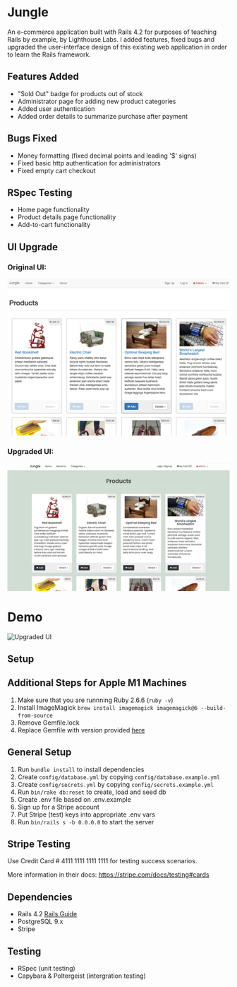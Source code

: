 # Jungle

An e-commerce application built with Rails 4.2 for purposes of teaching Rails by example, by Lighthouse Labs. I added features, fixed bugs and upgraded the user-interface design of this existing web application in order to learn the Rails framework.

## Features Added

- "Sold Out" badge for products out of stock
- Administrator page for adding new product categories
- Added user authentication
- Added order details to summarize purchase after payment

## Bugs Fixed

- Money formatting (fixed decimal points and leading '$' signs)
- Fixed basic http authentication for administrators
- Fixed empty cart checkout

## RSpec Testing

- Home page functionality
- Product details page functionality
- Add-to-cart functionality

## UI Upgrade

### Original UI:

![Original UI](public/screenshots/original-ui.jpeg)

### Upgraded UI:

![Upgraded UI](public/screenshots/upgraded-ui.jpeg)

# Demo

![Upgraded UI](public/gifs/all-main-pages.gif)

## Setup

## Additional Steps for Apple M1 Machines

1. Make sure that you are runnning Ruby 2.6.6 (`ruby -v`)
1. Install ImageMagick `brew install imagemagick imagemagick@6 --build-from-source`
1. Remove Gemfile.lock
1. Replace Gemfile with version provided [here](https://gist.githubusercontent.com/FrancisBourgouin/831795ae12c4704687a0c2496d91a727/raw/ce8e2104f725f43e56650d404169c7b11c33a5c5/Gemfile)

## General Setup

1. Run `bundle install` to install dependencies
2. Create `config/database.yml` by copying `config/database.example.yml`
3. Create `config/secrets.yml` by copying `config/secrets.example.yml`
4. Run `bin/rake db:reset` to create, load and seed db
5. Create .env file based on .env.example
6. Sign up for a Stripe account
7. Put Stripe (test) keys into appropriate .env vars
8. Run `bin/rails s -b 0.0.0.0` to start the server

## Stripe Testing

Use Credit Card # 4111 1111 1111 1111 for testing success scenarios.

More information in their docs: <https://stripe.com/docs/testing#cards>

## Dependencies

- Rails 4.2 [Rails Guide](http://guides.rubyonrails.org/v4.2/)
- PostgreSQL 9.x
- Stripe

## Testing

- RSpec (unit testing)
- Capybara & Poltergeist (intergration testing)
